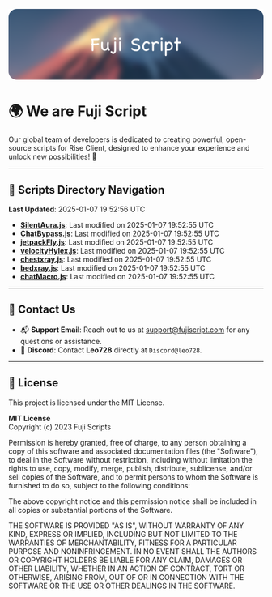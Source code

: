 ![Banner](.github/b.webp)

# 🌍 **We are Fuji Script**

Our global team of developers is dedicated to creating powerful, open-source scripts for Rise Client, designed to enhance your experience and unlock new possibilities! 🌟

---
<!-- SCRIPTS_NAVIGATION_START -->
## 📂 **Scripts Directory Navigation**

**Last Updated**: 2025-01-07 19:52:56 UTC

- **[SilentAura.js](scripts/SilentAura.js)**: Last modified on 2025-01-07 19:52:55 UTC
- **[ChatBypass.js](scripts/ChatBypass.js)**: Last modified on 2025-01-07 19:52:55 UTC
- **[jetpackFly.js](scripts/jetpackFly.js)**: Last modified on 2025-01-07 19:52:55 UTC
- **[velocityHylex.js](scripts/velocityHylex.js)**: Last modified on 2025-01-07 19:52:55 UTC
- **[chestxray.js](scripts/chestxray.js)**: Last modified on 2025-01-07 19:52:55 UTC
- **[bedxray.js](scripts/bedxray.js)**: Last modified on 2025-01-07 19:52:55 UTC
- **[chatMacro.js](scripts/chatMacro.js)**: Last modified on 2025-01-07 19:52:55 UTC

<!-- SCRIPTS_NAVIGATION_END -->

---

## 💬 **Contact Us**  
- 📬 **Support Email**: Reach out to us at [support@fujiscript.com](mailto:support@fujiscript.com) for any questions or assistance.  
- 💬 **Discord**: Contact **Leo728** directly at `Discord@leo728`.

---

## 📜 **License**

This project is licensed under the MIT License.  

**MIT License**  
Copyright (c) 2023 Fuji Scripts  

Permission is hereby granted, free of charge, to any person obtaining a copy of this software and associated documentation files (the "Software"), to deal in the Software without restriction, including without limitation the rights to use, copy, modify, merge, publish, distribute, sublicense, and/or sell copies of the Software, and to permit persons to whom the Software is furnished to do so, subject to the following conditions:  

The above copyright notice and this permission notice shall be included in all copies or substantial portions of the Software.  

THE SOFTWARE IS PROVIDED "AS IS", WITHOUT WARRANTY OF ANY KIND, EXPRESS OR IMPLIED, INCLUDING BUT NOT LIMITED TO THE WARRANTIES OF MERCHANTABILITY, FITNESS FOR A PARTICULAR PURPOSE AND NONINFRINGEMENT. IN NO EVENT SHALL THE AUTHORS OR COPYRIGHT HOLDERS BE LIABLE FOR ANY CLAIM, DAMAGES OR OTHER LIABILITY, WHETHER IN AN ACTION OF CONTRACT, TORT OR OTHERWISE, ARISING FROM, OUT OF OR IN CONNECTION WITH THE SOFTWARE OR THE USE OR OTHER DEALINGS IN THE SOFTWARE.  
